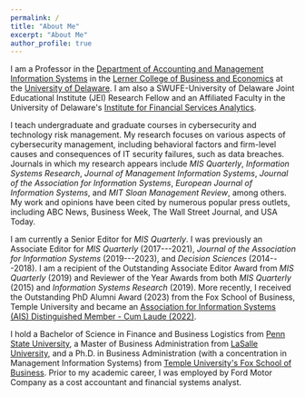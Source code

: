 ```yaml
---
permalink: /
title: "About Me"
excerpt: "About Me"
author_profile: true
---
```



I am a Professor in the [Department of Accounting and Management Information Systems](https://lerner.udel.edu/departments/accounting-management-information-systems/) in the [Lerner College of Business and Economics](https://lerner.udel.edu) at the [University of Delaware](https://udel.edu). I am also a SWUFE-University of Delaware Joint Educational Institute (JEI) Research Fellow and an Affiliated Faculty in the University of Delaware's [Institute for Financial Services Analytics](https://lerner.udel.edu/faculty-staff-directory/groups/institute-for-financial-services-analytics/). 

I teach undergraduate and graduate courses in cybersecurity and technology risk management. My research focuses on various aspects of cybersecurity management, including behavioral factors and firm-level causes and consequences of IT security failures, such as data breaches. Journals in which my research appears include _MIS Quarterly_, _Information Systems Research_, _Journal of Management Information Systems_, _Journal of the Association for Information Systems_, _European Journal of Information Systems_, and _MIT Sloan Management Review_, among others. My work and opinions have been cited by numerous popular press outlets, including ABC News, Business Week, The Wall Street Journal, and USA Today.  

I am currently a Senior Editor for _MIS Quarterly_. I was previously an Associate Editor for _MIS Quarterly_ (2017---2021), _Journal of the Association for Information Systems_ (2019---2023), and _Decision Sciences_ (2014---2018). I am a recipient of the Outstanding Associate Editor Award from _MIS Quarterly_ (2019) and Reviewer of the Year Awards from both _MIS Quarterly_ (2015) and _Information Systems Research_ (2019). More recently, I received the Outstanding PhD Alumni Award (2023) from the Fox School of Business, Temple University and became an [Association for Information Systems (AIS) Distinguished Member - Cum Laude (2022)](https://aisnet.org/page/DistinguishedMemberList). 

I hold a Bachelor of Science in Finance and Business Logistics from [Penn State University](https://smeal.psu.edu), a Master of Business Administration from [LaSalle University](https://lasalle.edu/school-of-business/), and a Ph.D. in Business Administration (with a concentration in Management Information Systems) from [Temple University's Fox School of Business](https://fox.temple.edu). Prior to my academic career, I was employed by Ford Motor Company as a cost accountant and financial systems analyst. 


